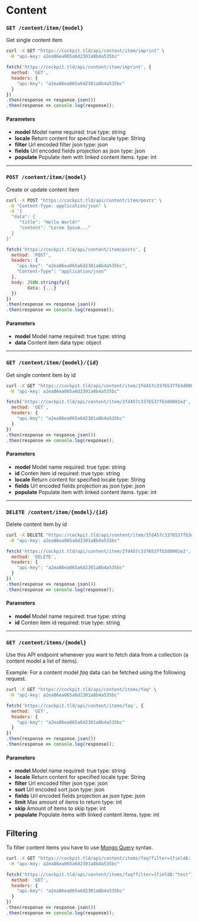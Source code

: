 # Content


### `GET /content/item/{model}`

Get single content item

```bash
curl -X GET "https://cockpit.tld/api/content/item/imprint" \
 -H "api-key: a2ea86ea065a6d2301a8b4a535bc"
```


```javascript
fetch('https://cockpit.tld/api/content/item/imprint', {
  method: 'GET',
  headers: {
    "api-key": "a2ea86ea065a6d2301a8b4a535bc"
  }
})
.then(response => response.json())
.then(response => console.log(response));
```

#### Parameters

-
  **model**
  Model name
  required: true
  type: string
-
  **locale**
  Return content for specified locale
  type: String
-
  **filter**
  Url encoded filter json
  type: json
-
  **fields**
  Url encoded fields projection as json
  type: json
-
  **populate**
  Populate item with linked content items.
  type: int

---

### `POST /content/item/{model}`

Create or update content item

```bash
curl -X POST "https://cockpit.tld/api/content/item/posts" \
 -H "Content-Type: application/json" \
 -d '{
  "data": {
     "title": "Hello World!"
     "content": "Lorem Ipsum..."
  }
}'
```


```javascript
fetch('https://cockpit.tld/api/content/item/posts', {
  method: 'POST',
  headers: {
    "api-key": "a2ea86ea065a6d2301a8b4a535bc",
    "Content-Type": "application/json"
  },
  body: JSON.stringify({
        data: {...}
  })
})
.then(response => response.json())
.then(response => console.log(response));
```

#### Parameters

-
  **model**
  Model name
  required: true
  type: string
-
  **data**
  Content item data
  type: object

---

### `GET /content/item/{model}/{id}`

Get single content item by id

```bash
curl -X GET "https://cockpit.tld/api/content/item/2fd457c3376537fb3d0001e2" \
 -H "api-key: a2ea86ea065a6d2301a8b4a535bc"
```


```javascript
fetch('https://cockpit.tld/api/content/item/2fd457c3376537fb3d0001e2', {
  method: 'GET',
  headers: {
    "api-key": "a2ea86ea065a6d2301a8b4a535bc"
  }
})
.then(response => response.json())
.then(response => console.log(response));
```

#### Parameters

-
  **model**
  Model name
  required: true
  type: string
-
  **id**
  Conten item id
  required: true
  type: string
-
  **locale**
  Return content for specified locale
  type: String
-
  **fields**
  Url encoded fields projection as json
  type: json
-
  **populate**
  Populate item with linked content items.
  type: int


---

### `DELETE /content/item/{model}/{id}`

Delete content item by id

```bash
curl -X DELETE "https://cockpit.tld/api/content/item/2fd457c3376537fb3d0001e2" \
 -H "api-key: a2ea86ea065a6d2301a8b4a535bc"
```


```javascript
fetch('https://cockpit.tld/api/content/item/2fd457c3376537fb3d0001e2', {
  method: 'DELETE',
  headers: {
    "api-key": "a2ea86ea065a6d2301a8b4a535bc"
  }
})
.then(response => response.json())
.then(response => console.log(response));
```

#### Parameters

-
  **model**
  Model name
  required: true
  type: string
-
  **id**
  Conten item id
  required: true
  type: string

---

### `GET /content/items/{model}`

Use this API endpoint whenever you want to fetch data from a collection (a content model a list of items).

Example: For a content model *faq* data can be fetched using the following request.

```bash
curl -X GET "https://cockpit.tld/api/content/items/faq" \
 -H "api-key: a2ea86ea065a6d2301a8b4a535bc"
```


```javascript
fetch('https://cockpit.tld/api/content/items/faq', {
  method: 'GET',
  headers: {
    "api-key": "a2ea86ea065a6d2301a8b4a535bc"
  }
})
.then(response => response.json())
.then(response => console.log(response));
```

#### Parameters

-
  **model**
  Model name
  required: true
  type: string
-
  **locale**
  Return content for specified locale
  type: String
-
  **filter**
  Url encoded filter json
  type: json
-
  **sort**
  Url encoded sort json
  type: json
-
  **fields**
  Url encoded fields projection as json
  type: json
-
  **limit**
  Max amount of items to return
  type: int
-
  **skip**
  Amount of items to skip
  type: int
-
  **populate**
  Populate items with linked content items.
  type: int




## Filtering

To filter content items you have to use [Mongo Query](https://www.mongodb.com/docs/manual/reference/operator/query/) syntax.

```bash
curl -X GET "https://cockpit.tld/api/content/items/faq?filter={fieldA:'test'}" \
 -H "api-key: a2ea86ea065a6d2301a8b4a535bc"
```

```javascript
fetch('https://cockpit.tld/api/content/items/faq?filter={fieldA:"test"}', {
  method: 'GET',
  headers: {
    "api-key": "a2ea86ea065a6d2301a8b4a535bc"
  }
})
.then(response => response.json())
.then(response => console.log(response));
```